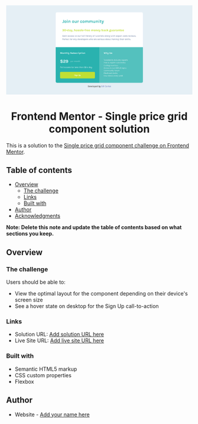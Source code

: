 ![](./design/desktop-done.png)

<h1 align="center"> Frontend Mentor - Single price grid component solution</h1>

This is a solution to the [Single price grid component challenge on Frontend Mentor](https://www.frontendmentor.io/challenges/single-price-grid-component-5ce41129d0ff452fec5abbbc). 

## Table of contents

- [Overview](#overview)
  - [The challenge](#the-challenge)
  - [Links](#links)
  - [Built with](#built-with)
- [Author](#author)
- [Acknowledgments](#acknowledgments)

**Note: Delete this note and update the table of contents based on what sections you keep.**

## Overview

### The challenge

Users should be able to:

- View the optimal layout for the component depending on their device's screen size
- See a hover state on desktop for the Sign Up call-to-action

### Links

- Solution URL: [Add solution URL here](https://github.com/ediCarlosSilva/single-price-grid-component)
- Live Site URL: [Add live site URL here](https://single-price-grid-component-pi-two.vercel.app/)

### Built with

- Semantic HTML5 markup
- CSS custom properties
- Flexbox

## Author

- Website - [Add your name here](https://edicarlossilva.github.io)

